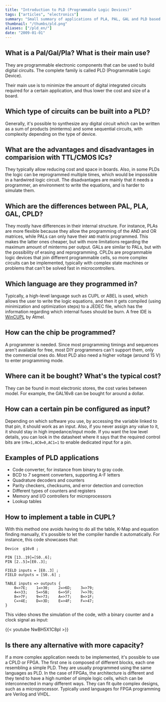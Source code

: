 ```yaml
---
title: "Introduction to PLD (Programmable Logic Devices)"
tags: ["articles", "electronics"]
summary: "Small summary of applications of PLA, PAL, GAL and PLD based systems."
thumbnail: "/thumbs/pld.png"
aliases: ["/pld_en/"]
date: "2009-01-01"
---
```


## What is a Pal/Gal/Pla? What is their main use?
They are programmable electronic components that can be used to build digital circuits. The complete family is called PLD (Programmable Logic Device).

Their main use is to minimize the amount of digital integrated circuits required for a certain application, and thus lower the cost and size of a board.

## Which type of circuits can be built into a PLD?
Generally, it's possible to synthesize any digital circuit which can be written as a sum of products (minterms) and some sequential circuits, with complexity depending on the type of device.

## What are the advantages and disadvantages in comparision with TTL/CMOS ICs?
They typically allow reducing cost and space in boards. Also, in some PLDs the logic can be reprogrammed multiple times, which would be impossible in a hardwired logic circuit. The disadvantages are mainly that it needs a programmer, an environment to write the equations, and is harder to simulate them.

## Which are the differences between PAL, PLA, GAL, CPLD?
They mostly have differences in their internal structure. For instance, PLAs are more flexible because they allow the programming of the AND and OR matrices, while PALs can only have their `AND` matrix programmed. This makes the latter ones cheaper, but with more limitations regarding the maximum amount of minterms per output. GALs are similar to PALs, but with the possibility of erasing and reprogramming. CPLDs are programmable logic devices that join different programmable cells, so more complex circuits can be implemented, typically with complex state machines or problems that can't be solved fast in microcontrollers.

## Which language are they programmed in?
Typically, a high-level language such as CUPL or ABEL is used, which allows the user to write the logic equations, and then it gets compiled (using minimization and optimization steps) to a JEDEC file, which has the information regarding which internal fuses should be burn. A free IDE is [WinCUPL](http://www.atmel.com/tools/WINCUPL.aspx) by Atmel.

## How can the chip be programmed?
A programmer is needed. Since most programming timings and sequences aren't available for free, most DIY programmers can't support them, only the commercial ones do. Most PLD also need a higher voltage (around 15 V) to enter programming mode.

## Where can it be bought? What's the typical cost?
They can be found in most electronic stores, the cost varies between model. For example, the GAL16v8 can be bought for around a dollar.

## How can a certain pin be configured as input?
Depending on which software you use, by accessing the variable linked to that pin, it should work as an input. Also, if you never assign any value to it, it should stay in high impedance/input mode. If you want the low level details, you can look in the datasheet where it says that the required control bits are `SYN=1,AC0=0,AC1=1` to enable dedicated input for a pin.

## Examples of PLD applications
* Code converter, for instance from binary to gray code.
* BCD to 7 segment converters, supporting A-F letters
* Quadrature decoders and counters
* Parity checkers, checksums, and error detection and correction
* Different types of counters and registers
* Memory and I/O controllers for microprocessors
* Lookup tables

## How to implement a table in CUPL? 
With this method one avoids having to do all the table, K-Map and equation finding manually, it's possible to let the compiler handle it automatically. For instance, this code showcases that:

```cupl
Device  g16v8 ;

PIN [13..19]=[S0..6];
PIN [2..5]=[E0..3];

FIELD inputs = [E0..3] ;
FIELD outputs = [S0..6] ;

TABLE inputs => outputs {
	0=>7E;    1=>30;    2=>6D;    3=>79;
	4=>33;    5=>5B;    6=>5F;    7=>70;
	8=>7F;    9=>73;    A=>77;    B=>1F;
	C=>4E;    D=>3D;    E=>4F;    F=>47;
}
```

This video shows the simulation of the code, with a binary counter and a clock signal as input:

{{< youtube NwBH5X1C8pI >}}

## Is there any alternative with more capacity?
If a more complex application needs to be implemented, it's possible to use a CPLD or FPGA. The first one is composed of different blocks, each one resembling a simple PLD. They are usually programmed using the same languages as PLD. In the case of FPGAs, the architecture is different and they tend to have a high number of simple logic cells, which can be interconnected in many different ways. They can fit quite complex designs, such as a microprocessor. Typically used languages for FPGA programming are Verilog and VHDL. 